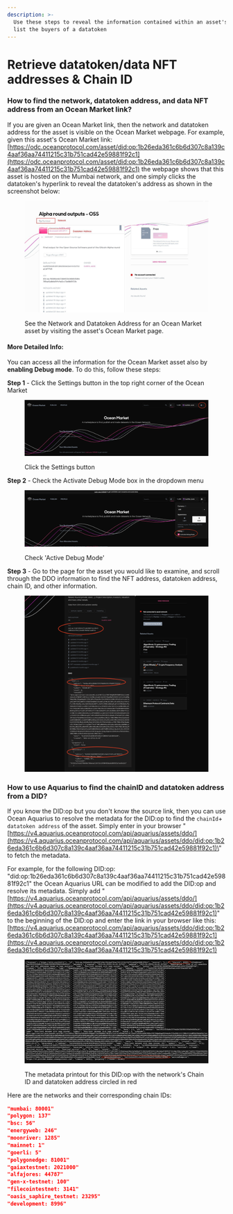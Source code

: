 ```yaml
---
description: >-
  Use these steps to reveal the information contained within an asset's DID and
  list the buyers of a datatoken
---
```


# Retrieve datatoken/data NFT addresses & Chain ID

### How to find the network, datatoken address, and data NFT address from an Ocean Market link?

If you are given an Ocean Market link, then the network and datatoken address for the asset is visible on the Ocean Market webpage. For example, given this asset's Ocean Market link: [https://odc.oceanprotocol.com/asset/did:op:1b26eda361c6b6d307c8a139c4aaf36aa74411215c31b751cad42e59881f92c1](https://odc.oceanprotocol.com/asset/did:op:1b26eda361c6b6d307c8a139c4aaf36aa74411215c31b751cad42e59881f92c1) the webpage shows that this asset is hosted on the Mumbai network, and one simply clicks the datatoken's hyperlink to reveal the datatoken's address as shown in the screenshot below:

<figure><img src="../.gitbook/assets/marketplace_data.jpg" alt="" width="563"><figcaption><p>See the Network and Datatoken Address for an Ocean Market asset by visiting the asset's Ocean Market page.</p></figcaption></figure>

#### More Detailed Info:

You can access all the information for the Ocean Market asset also by **enabling Debug mode**. To do this, follow these steps:

**Step 1** - Click the Settings button in the top right corner of the Ocean Market

<figure><img src="../.gitbook/assets/Click-Settings.png" alt=""><figcaption><p>Click the Settings button</p></figcaption></figure>

**Step 2** - Check the Activate Debug Mode box in the dropdown menu

<figure><img src="../.gitbook/assets/Check-Debug-Mode.png" alt=""><figcaption><p>Check 'Active Debug Mode'</p></figcaption></figure>

**Step 3** - Go to the page for the asset you would like to examine, and scroll through the DDO information to find the NFT address, datatoken address, chain ID, and other information.

<figure><img src="../.gitbook/assets/Scroll-DDO-Info.png" alt=""><figcaption></figcaption></figure>

### How to use Aquarius to find the chainID and datatoken address from a DID?

If you know the DID:op but you don't know the source link, then you can use Ocean Aquarius to resolve the metadata for the DID:op to find the `chainId`+ `datatoken address` of the asset. Simply enter in your browser "[https://v4.aquarius.oceanprotocol.com/api/aquarius/assets/ddo/](https://v4.aquarius.oceanprotocol.com/api/aquarius/assets/ddo/did:op:1b26eda361c6b6d307c8a139c4aaf36aa74411215c31b751cad42e59881f92c1)\<your did:op:XXX>" to fetch the metadata.

For example, for the following DID:op: "did:op:1b26eda361c6b6d307c8a139c4aaf36aa74411215c31b751cad42e59881f92c1" the Ocean Aquarius URL can be modified to add the DID:op and resolve its metadata. Simply add "[https://v4.aquarius.oceanprotocol.com/api/aquarius/assets/ddo/](https://v4.aquarius.oceanprotocol.com/api/aquarius/assets/ddo/did:op:1b26eda361c6b6d307c8a139c4aaf36aa74411215c31b751cad42e59881f92c1)" to the beginning of the DID:op and enter the link in your browser like this: [https://v4.aquarius.oceanprotocol.com/api/aquarius/assets/ddo/did:op:1b26eda361c6b6d307c8a139c4aaf36aa74411215c31b751cad42e59881f92c1](https://v4.aquarius.oceanprotocol.com/api/aquarius/assets/ddo/did:op:1b26eda361c6b6d307c8a139c4aaf36aa74411215c31b751cad42e59881f92c1)

<figure><img src="../.gitbook/assets/network-and-datatoken-address.png" alt=""><figcaption><p>The metadata printout for this DID:op with the network's Chain ID and datatoken address circled in red</p></figcaption></figure>

Here are the networks and their corresponding chain IDs:

```json
"mumbai: 80001"
"polygon: 137"
"bsc: 56"
"energyweb: 246"
"moonriver: 1285"
"mainnet: 1"
"goerli: 5"
"polygonedge: 81001"
"gaiaxtestnet: 2021000"
"alfajores: 44787"
"gen-x-testnet: 100"
"filecointestnet: 3141"
"oasis_saphire_testnet: 23295"
"development: 8996"
```
